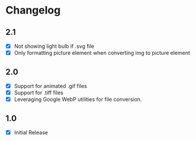 # Changelog

## 2.1
- [x] Not showing light bulb if .svg file
- [x] Only formatting picture element when converting img to picture element

## 2.0
- [x] Support for animated .gif files
- [x] Support for .tiff files
- [x] Leveraging Google WebP utilities for file conversion.

## 1.0
- [x] Initial Release